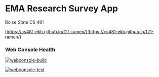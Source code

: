 # EMA Research Survey App
Boise State CS 481

[https://cs481-ekh.github.io/f21-ramen/](https://cs481-ekh.github.io/f21-ramen/)

<h3>Web Console Health </h3>

[![webconsole-build](https://github.com/cs481-ekh/s22-ema/actions/workflows/webconsole-build.yml/badge.svg)](https://github.com/cs481-ekh/s22-ema/actions/workflows/webconsole-build.yml)

[![webconsole-test](https://github.com/cs481-ekh/s22-ema/actions/workflows/webconsole-test.yml/badge.svg)](https://github.com/cs481-ekh/s22-ema/actions/workflows/webconsole-test.yml)
